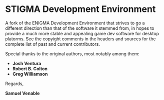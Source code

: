 # STIGMA Development Environment

A fork of the ENIGMA Development Environment that strives to go a different direction than that of the software it stemmed from, in hopes to provide a much more stable and appealing game dev software for desktop platorms. See the copyight comments in the headers and sources for the complete list of past and current contributors.

Special thanks to the original authors, most notably among them:

- **Josh Ventura**
- **Robert B. Colton**
- **Greg Williamson**

Regards,

**Samuel Venable**
